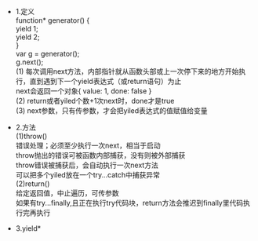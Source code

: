 - 1.定义   
function* generator() {  
  yield 1;  
  yield 2;  
}  
var g = generator();  
g.next();  
(1) 每次调用next方法，内部指针就从函数头部或上一次停下来的地方开始执行，直到遇到下一个yield表达式（或return语句）为止  
    next会返回一个对象{ value: 1, done: false }  
(2) return或者yiled个数+1次next时，done才是true  
(3) next参数，只有传参数，才会把yiled表达式的值赋值给变量  

- 2.方法  
(1)throw()  
   错误处理；必须至少执行一次next，相当于启动  
   throw抛出的错误可被函数内部捕获，没有则被外部捕获  
   throw错误被捕获后，会自动执行一次next方法  
   可以把多个yiled放在一个try...catch中捕获异常  
(2)return()  
   给定返回值，中止遍历，可传参数  
   如果有try...finally,且正在执行try代码块，return方法会推迟到finally里代码执行完再执行  

- 3.yield*  